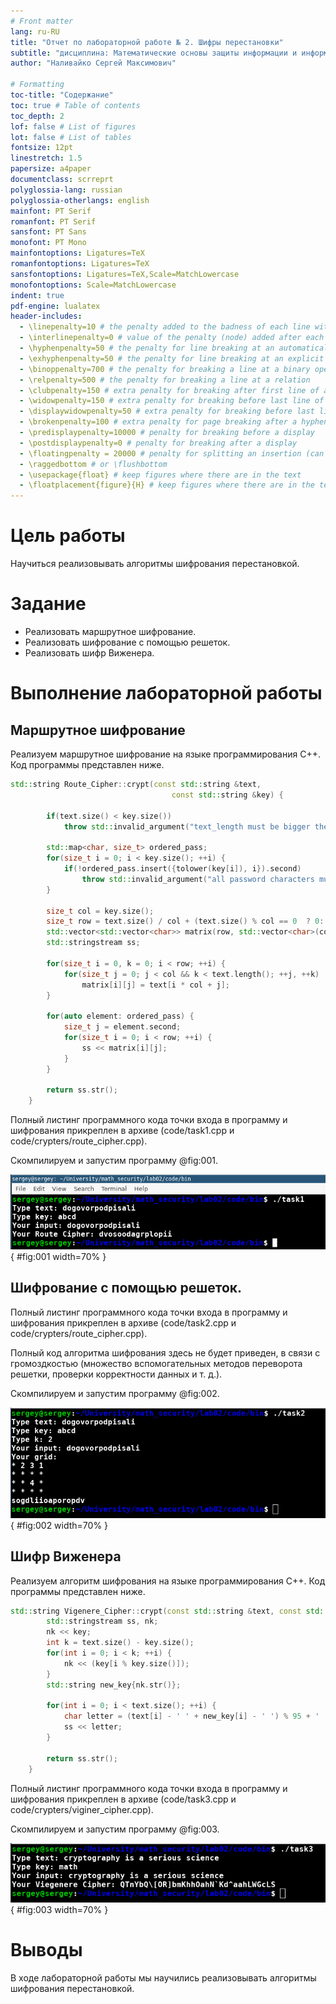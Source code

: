 ```yaml
---
# Front matter
lang: ru-RU
title: "Отчет по лабораторной работе № 2. Шифры перестановки"
subtitle: "дисциплина: Математические основы защиты информации и информационной безопасности"
author: "Наливайко Сергей Максимович"

# Formatting
toc-title: "Содержание"
toc: true # Table of contents
toc_depth: 2
lof: false # List of figures
lot: false # List of tables
fontsize: 12pt
linestretch: 1.5
papersize: a4paper
documentclass: scrreprt
polyglossia-lang: russian
polyglossia-otherlangs: english
mainfont: PT Serif
romanfont: PT Serif
sansfont: PT Sans
monofont: PT Mono
mainfontoptions: Ligatures=TeX
romanfontoptions: Ligatures=TeX
sansfontoptions: Ligatures=TeX,Scale=MatchLowercase
monofontoptions: Scale=MatchLowercase
indent: true
pdf-engine: lualatex
header-includes:
  - \linepenalty=10 # the penalty added to the badness of each line within a paragraph (no associated penalty node) Increasing the value makes tex try to have fewer lines in the paragraph.
  - \interlinepenalty=0 # value of the penalty (node) added after each line of a paragraph.
  - \hyphenpenalty=50 # the penalty for line breaking at an automatically inserted hyphen
  - \exhyphenpenalty=50 # the penalty for line breaking at an explicit hyphen
  - \binoppenalty=700 # the penalty for breaking a line at a binary operator
  - \relpenalty=500 # the penalty for breaking a line at a relation
  - \clubpenalty=150 # extra penalty for breaking after first line of a paragraph
  - \widowpenalty=150 # extra penalty for breaking before last line of a paragraph
  - \displaywidowpenalty=50 # extra penalty for breaking before last line before a display math
  - \brokenpenalty=100 # extra penalty for page breaking after a hyphenated line
  - \predisplaypenalty=10000 # penalty for breaking before a display
  - \postdisplaypenalty=0 # penalty for breaking after a display
  - \floatingpenalty = 20000 # penalty for splitting an insertion (can only be split footnote in standard LaTeX)
  - \raggedbottom # or \flushbottom
  - \usepackage{float} # keep figures where there are in the text
  - \floatplacement{figure}{H} # keep figures where there are in the text
---
```


# Цель работы

Научиться реализовывать алгоритмы шифрования перестановкой.

# Задание

- Реализовать маршрутное шифрование.
- Реализовать шифрование с помощью решеток.
- Реализовать шифр Виженера.


# Выполнение лабораторной работы

## Маршрутное шифрование

Реализуем маршрутное шифрование на языке программирования C++. Код программы представлен ниже.

```c++
std::string Route_Cipher::crypt(const std::string &text,
                                    const std::string &key) {

        if(text.size() < key.size())
            throw std::invalid_argument("text_length must be bigger then password_length");

        std::map<char, size_t> ordered_pass;
        for(size_t i = 0; i < key.size(); ++i) {
            if(!ordered_pass.insert({tolower(key[i]), i}).second)
                throw std::invalid_argument("all password characters must be unique");
        }

        size_t col = key.size();
        size_t row = text.size() / col + (text.size() % col == 0  ? 0: 1);
        std::vector<std::vector<char>> matrix(row, std::vector<char>(col, 'a'));
        std::stringstream ss;

        for(size_t i = 0, k = 0; i < row; ++i) {
            for(size_t j = 0; j < col && k < text.length(); ++j, ++k)
                matrix[i][j] = text[i * col + j];
        }

        for(auto element: ordered_pass) {
            size_t j = element.second;
            for(size_t i = 0; i < row; ++i) {
                ss << matrix[i][j];
            }
        }

        return ss.str();
    }
```

Полный листинг программного кода точки входа в программу и шифрования прикреплен в архиве (code/task1.cpp и code/crypters/route_cipher.cpp).

Скомпилируем и запустим программу @fig:001.

![Маршрутное шифрование](../img/task1_exec.png){ #fig:001 width=70% }


## Шифрование с помощью решеток.

Полный листинг программного кода точки входа в программу и шифрования прикреплен в архиве (code/task2.cpp и code/crypters/route_cipher.cpp).

Полный код алгоритма шифрования здесь не будет приведен, в связи с громоздкостью (множество вспомогательных методов переворота решетки, проверки корректности данных и т. д.).

Скомпилируем и запустим программу @fig:002.

![Шифрование с помощью решеток](../img/task2_exec.png){ #fig:002 width=70% }


## Шифр Виженера

Реализуем алгоритм шифрования на языке программирования C++. Код программы представлен ниже.

```c++
std::string Vigenere_Cipher::crypt(const std::string &text, const std::string &key) {
        std::stringstream ss, nk;
        nk << key;
        int k = text.size() - key.size();
        for(int i = 0; i < k; ++i) {
            nk << (key[i % key.size()]);
        }
        std::string new_key{nk.str()};

        for(int i = 0; i < text.size(); ++i) {
            char letter = (text[i] - ' ' + new_key[i] - ' ') % 95 + ' ';
            ss << letter;
        }

        return ss.str();
    }
```

Полный листинг программного кода точки входа в программу и шифрования прикреплен в архиве (code/task3.cpp и code/crypters/viginer_cipher.cpp).

Скомпилируем и запустим программу @fig:003.

![Шифр Виженера](../img/task3_exec.png){ #fig:003 width=70% }

# Выводы

В ходе лабораторной работы мы научились реализовывать алгоритмы шифрования перестановкой.